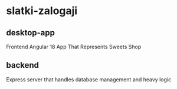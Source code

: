 # slatki-zalogaji

## desktop-app
Frontend Angular 18 App That Represents Sweets Shop

## backend
Express server that handles database management and heavy logic